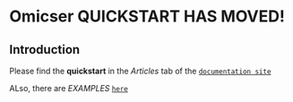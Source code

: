 # Omicser QUICKSTART HAS MOVED!

## Introduction

Please find the **quickstart** in the _Articles_ tab of the [`documentation site`](https://ndcn.github.io/omicser/#installation-and-usage-for-curators)

ALso, there are _EXAMPLES_ [`here`](../examples)

